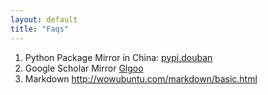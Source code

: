 ```yaml
---
layout: default
title: "Faqs"
---
```

1. Python Package Mirror in China:
[pypi.douban](http://pypi.doubanio.com/)
2. Google Scholar Mirror
[Glgoo](http://scholar.glgoo.org/)
3.  Markdown <http://wowubuntu.com/markdown/basic.html>  

<!-- Blog Comments -->
<div class="media">
  <!-- UY BEGIN -->
  <div id="uyan_frame">
  </div>
  <script type="text/javascript" src="http://v2.uyan.cc/code/uyan.js?uid=1511840">
  </script>
  <!-- UY END -->
</div>
